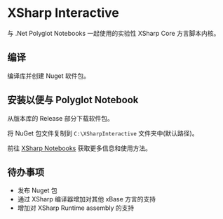 # XSharp Interactive

与 .Net Polyglot Notebooks 一起使用的实验性 XSharp Core 方言脚本内核。

## 编译

编译库并创建 Nuget 软件包。

## 安装以便与 Polyglot Notebook 

从版本库的 Release 部分下载软件包。 

将 NuGet 包文件复制到 `C:\XSharpInteractive` 文件夹中(默认路径)。

前往 [XSharp Notebooks](https://github.com/X-Sharp/xsharp-notebooks) 获取更多信息和使用方法。


## 待办事项

- 发布 Nuget 包
- 通过 XSharp 编译器增加对其他 xBase 方言的支持
- 增加对 XSharp Runtime assembly 的支持
